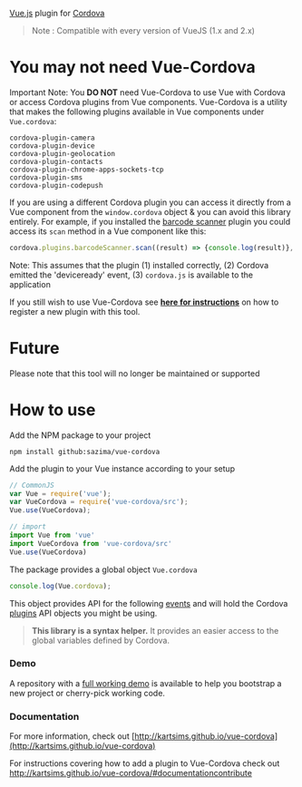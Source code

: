 [Vue.js](https://vuejs.org/) plugin for [Cordova](https://cordova.apache.org/)

> Note : Compatible with every version of VueJS (1.x and 2.x)



# You may not need Vue-Cordova

Important Note: You **DO NOT** need Vue-Cordova to use Vue with Cordova or access Cordova plugins from Vue components. Vue-Cordova is a utility that makes the following plugins available in Vue components under ```Vue.cordova```:

```
cordova-plugin-camera
cordova-plugin-device
cordova-plugin-geolocation
cordova-plugin-contacts
cordova-plugin-chrome-apps-sockets-tcp
cordova-plugin-sms
cordova-plugin-codepush
```


If you are using a different Cordova plugin you can access it directly from a Vue component from the ```window.cordova``` object & you can avoid this library entirely. For example, if you installed the [barcode scanner](https://github.com/phonegap/phonegap-plugin-barcodescanner#using-the-plugin) plugin you could access its ```scan``` method in a Vue component like this:

```js
cordova.plugins.barcodeScanner.scan((result) => {console.log(result)}, (err) => {console.err(error)});
```

Note: This assumes that the plugin (1) installed correctly, (2) Cordova emitted the 'deviceready' event, (3) ```cordova.js``` is available to the application

If you still wish to use Vue-Cordova see **[here for instructions](http://kartsims.github.io/vue-cordova/#documentationcontribute)** on how to register a new plugin with this tool. 

# Future 

Please note that this tool will no longer be maintained or supported

# How to use

Add the NPM package to your project

```shell
npm install github:sazima/vue-cordova
```

Add the plugin to your Vue instance according to your setup

```javascript
// CommonJS
var Vue = require('vue');
var VueCordova = require('vue-cordova/src');
Vue.use(VueCordova);

// import
import Vue from 'vue'
import VueCordova from 'vue-cordova/src'
Vue.use(VueCordova)
```

The package provides a global object `Vue.cordova`

```javascript
console.log(Vue.cordova);
```

This object provides API for the following [events](#events) and will hold the Cordova [plugins](#plugins) API objects you might be using.

> **This library is a syntax helper.** It provides an easier access to the global variables defined by Cordova.

### Demo

A repository with a [full working demo](https://github.com/kartsims/vue-cordova-demo) is available to help you bootstrap a new project or cherry-pick working code.

### Documentation

For more information, check out [http://kartsims.github.io/vue-cordova](http://kartsims.github.io/vue-cordova)

For instructions covering how to add a plugin to Vue-Cordova check out http://kartsims.github.io/vue-cordova/#documentationcontribute
